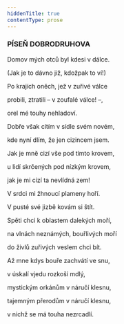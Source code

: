 ```yaml
---
hiddenTitle: true
contentType: prose
---
```


### PÍSEŇ DOBRODRUHOVA

Domov mých otců byl kdesi v dálce. 

(Jak je to dávno již, kdožpak to ví!) 

Po krajích oněch, jež v zuřivé válce 

probili, ztratili – v zoufalé válce! –, 

orel mé touhy nehladoví.

Dobře však cítím v sídle svém novém, 

kde nyní dlím, že jen cizincem jsem. 

Jak je mně cizí vše pod tímto krovem, 

u lidí skrčených pod nízkým krovem, 

jak je mi cizí ta nevlídná zem!

V srdci mi žhnoucí plameny hoří. 

V pusté své jizbě kovám si štít. 

Spěti chci k oblastem dalekých moří, 

na vlnách neznámých, bouřlivých moří 

do živlů zuřivých veslem chci bít.

Až mne kdys bouře zachvátí ve snu, 

v úskalí vjedu rozkoší mdlý, 

mystickým orkánům v náručí klesnu,

tajemným přerodům v náručí klesnu, 

v nichž se má touha nezrcadlí.
